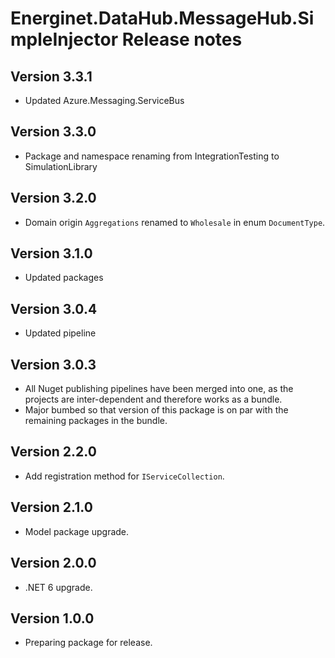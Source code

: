 # Energinet.DataHub.MessageHub.SimpleInjector Release notes

## Version 3.3.1

- Updated Azure.Messaging.ServiceBus

## Version 3.3.0

- Package and namespace renaming from IntegrationTesting to SimulationLibrary

## Version 3.2.0

- Domain origin `Aggregations` renamed to `Wholesale` in enum `DocumentType`.

## Version 3.1.0

- Updated packages

## Version 3.0.4

- Updated pipeline

## Version 3.0.3

- All Nuget publishing pipelines have been merged into one, as the projects are inter-dependent and therefore works as a bundle.
- Major bumbed so that version of this package is on par with the remaining packages in the bundle.

## Version 2.2.0

- Add registration method for `IServiceCollection`.

## Version 2.1.0

- Model package upgrade.

## Version 2.0.0

- .NET 6 upgrade.

## Version 1.0.0

- Preparing package for release.
